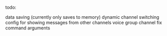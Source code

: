 todo:

data saving (currently only saves to memory)
dynamic channel switching
config for showing messages from other channels
voice group channel
fix command arguments